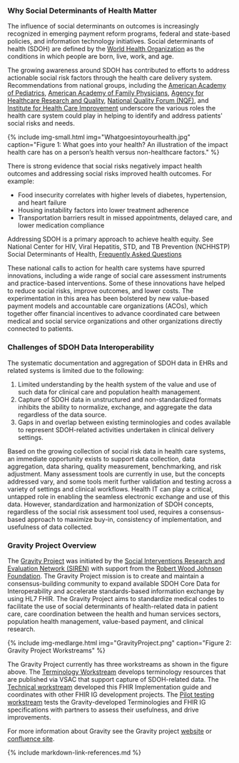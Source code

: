 ### Why Social Determinants of Health Matter

The influence of social determinants on outcomes is increasingly recognized in emerging payment reform programs, federal and state-based policies, and information technology initiatives.  Social determinants of health (SDOH) are defined by the [World Health Organization](https://www.who.int/) as the conditions in which people are born, live, work, and age.

The growing awareness around SDOH has contributed to efforts to address actionable social risk factors through the health care delivery system.  Recommendations from national groups, including the [American Academy of Pediatrics](https://www.aap.org/), [American Academy of Family Physicians](https://www.aafp.org/), [Agency for Healthcare Research and Quality](https://www.ahrq.gov/), [National Quality Forum (NQF)](https://www.qualityforum.org/), and [Institute for Health Care Improvement](http://www.ihi.org/) underscore the various roles the health care system could play in helping to identify and address patients' social risks and needs.

{% include img-small.html img="Whatgoesintoyourhealth.jpg" caption="Figure 1: What goes into your health? An illustration of the impact health care has on a person’s health versus non-healthcare factors." %}

There is strong evidence that social risks negatively impact health outcomes and addressing social risks improved health outcomes.  For example:
* Food insecurity correlates with higher levels of diabetes, hypertension, and heart failure
* Housing instability factors into lower treatment adherence
* Transportation barriers result in missed appointments, delayed care, and lower medication compliance

Addressing SDOH is a primary approach to achieve health equity. See National Center for HIV, Viral Hepatitis, STD, and TB Prevention (NCHHSTP) Social Determinants of Health, [Frequently Asked Questions](https://www.cdc.gov/nchhstp/socialdeterminants/faq.html)

These national calls to action for health care systems have spurred innovations, including a wide range of social care assessment instruments and practice-based interventions.   Some of these innovations have helped to reduce social risks, improve outcomes, and lower costs.   The experimentation in this area has been bolstered by new value-based payment models and accountable care organizations (ACOs), which together offer financial incentives to advance coordinated care between medical and social service organizations and other organizations directly connected to patients.
### Challenges of SDOH Data Interoperability
The systematic documentation and aggregation of SDOH data in EHRs and related systems is limited due to the following:

1.	Limited understanding by the health system of the value and use of such data for clinical care and population health management.
2.	Capture of SDOH data in unstructured and non-standardized formats inhibits the ability to normalize, exchange, and aggregate the data regardless of the data source.
3.	Gaps in and overlap between existing terminologies and codes available to represent SDOH-related activities undertaken in clinical delivery settings.

Based on the growing collection of social risk data in health care systems, an immediate opportunity exists to support data collection, data aggregation, data sharing, quality measurement, benchmarking, and risk adjustment.   Many assessment tools are currently in use, but the concepts addressed vary, and some tools merit further validation and testing across a variety of settings and clinical workflows.  Health IT can play a critical, untapped role in enabling the seamless electronic exchange and use of this data.  However, standardization and harmonization of SDOH concepts, regardless of the social risk assessment tool used, requires a consensus-based approach to maximize buy-in, consistency of implementation, and usefulness of data collected.

### Gravity Project Overview
The [Gravity Project](https://thegravityproject.net/) was initiated by the [Social Interventions Research and Evaluation Network (SIREN)](https://chc.ucsf.edu/siren) with support from the [Robert Wood Johnson Foundation](https://www.rwjf.org/).   The Gravity Project mission is to create and maintain a consensus-building community to expand available SDOH Core Data for Interoperability and accelerate standards-based information exchange by using HL7 FHIR. The Gravity Project aims to standardize medical codes to facilitate the use of social determinants of health-related data in patient care, care coordination between the health and human services sectors, population health management, value-based payment, and clinical research.

{% include img-medlarge.html img="GravityProject.png" caption="Figure 2: Gravity Project Workstreams" %}

The Gravity Project currently has three workstreams as shown in the figure above.  The [Terminology Workstream](https://confluence.hl7.org/display/GRAV/Terminology+Workstream+Dashboard) develops terminology resources that are published via VSAC that support capture of SDOH-related data.  The [Technical workstream](https://confluence.hl7.org/display/GRAV/Technical+Workstream+Dashboard) developed this FHIR Implementation guide and coordinates with other FHIR IG development projects.  The [Pilot testing workstream](https://confluence.hl7.org/display/GRAV/Gravity+Project+Pilots+Affinity+Group+Home) tests the Gravity-developed Terminologies and FHIR IG specifications with partners to assess their usefulness, and drive improvements.

For more information about Gravity see the Gravity project [website](https://thegravityproject.net/) or [confluence site](https://confluence.hl7.org/display/GRAV/Join+the+Gravity+Project).

{% include markdown-link-references.md %}